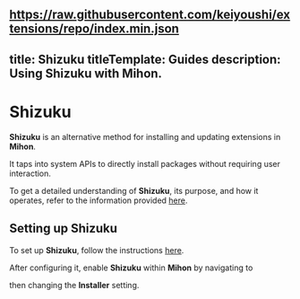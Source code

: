 https://raw.githubusercontent.com/keiyoushi/extensions/repo/index.min.json
---
title: Shizuku
titleTemplate: Guides
description: Using Shizuku with Mihon.
---

# Shizuku
**Shizuku** is an alternative method for installing and updating extensions in **Mihon**.

It taps into system APIs to directly install packages without requiring user interaction.

To get a detailed understanding of **Shizuku**, its purpose, and how it operates, refer to the information provided [here](https://shizuku.rikka.app/introduction/).

## Setting up Shizuku
To set up **Shizuku**, follow the instructions [here](https://shizuku.rikka.app/guide/setup/).

After configuring it, enable **Shizuku** within **Mihon** by navigating to <nav to="advanced"> then changing the **Installer** setting.
